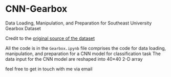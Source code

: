 # CNN-Gearbox
Data Loading, Manipulation, and Preparation for Southeast University Gearbox Dataset

Credit to the [original source of the dataset](https://github.com/cathysiyu/Mechanical-datasets "Souteast University, China Gearbox Dataset")

All the code is in the `Gearbox.ipynb` file comprises the code for data loading, manipulation, and preparation for a CNN model for classification task
The data input for the CNN model are reshaped into 40×40 2-D array

feel free to get in touch with me via email
